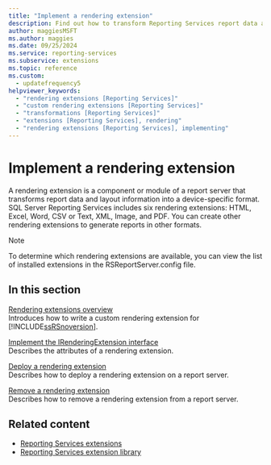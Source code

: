 ```yaml
---
title: "Implement a rendering extension"
description: Find out how to transform Reporting Services report data and layout information into device-specific formats by implementing rendering extensions.
author: maggiesMSFT
ms.author: maggies
ms.date: 09/25/2024
ms.service: reporting-services
ms.subservice: extensions
ms.topic: reference
ms.custom:
  - updatefrequency5
helpviewer_keywords:
  - "rendering extensions [Reporting Services]"
  - "custom rendering extensions [Reporting Services]"
  - "transformations [Reporting Services]"
  - "extensions [Reporting Services], rendering"
  - "rendering extensions [Reporting Services], implementing"
---
```

# Implement a rendering extension
  A rendering extension is a component or module of a report server that transforms report data and layout information into a device-specific format. SQL Server Reporting Services includes six rendering extensions: HTML, Excel, Word, CSV or Text, XML, Image, and PDF. You can create other rendering extensions to generate reports in other formats.  
  
> [!NOTE]  
>  To determine which rendering extensions are available, you can view the list of installed extensions in the RSReportServer.config file.  
  
## In this section  
 [Rendering extensions overview](../../../reporting-services/extensions/rendering-extension/rendering-extensions-overview.md)  
 Introduces how to write a custom rendering extension for [!INCLUDE[ssRSnoversion](../../../includes/ssrsnoversion-md.md)].  
  
 [Implement the IRenderingExtension interface](../../../reporting-services/extensions/rendering-extension/implementing-the-irenderingextension-interface.md)  
 Describes the attributes of a rendering extension.  
  
 [Deploy a rendering extension](../../../reporting-services/extensions/rendering-extension/deploying-a-rendering-extension.md)  
 Describes how to deploy a rendering extension on a report server.  
  
 [Remove a rendering extension](../../../reporting-services/extensions/rendering-extension/removing-a-rendering-extension.md)  
 Describes how to remove a rendering extension from a report server.  
  
## Related content

- [Reporting Services extensions](../../../reporting-services/extensions/reporting-services-extensions.md)
- [Reporting Services extension library](../../../reporting-services/extensions/reporting-services-extension-library.md)
